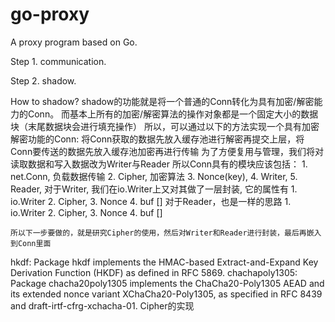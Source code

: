 # go-proxy
A proxy program based on Go.

Step 1.
    communication.

Step 2.
    shadow.

How to shadow?
    shadow的功能就是将一个普通的Conn转化为具有加密/解密能力的Conn。
    而基本上所有的加密/解密算法的操作对象都是一个固定大小的数据块（末尾数据块会进行填充操作）
    所以，可以通过以下的方法实现一个具有加密解密功能的Conn: 将Conn获取的数据先放入缓存池进行解密再提交上层，将Conn要传送的数据先放入缓存池加密再进行传输
        为了方便复用与管理，我们将对读取数据和写入数据改为Writer与Reader
        所以Conn具有的模块应该包括：
            1. net.Conn, 负载数据传输
            2. Cipher, 加密算法
            3. Nonce(key),
            4. Writer,
            5. Reader,
        对于Writer, 我们在io.Writer上又对其做了一层封装, 它的属性有
            1. io.Writer
            2. Cipher,
            3. Nonce
            4. buf []
        对于Reader，也是一样的思路 
            1. io.Writer
            2. Cipher,
            3. Nonce 
            4. buf []
            
    所以下一步要做的，就是研究Cipher的使用，然后对Writer和Reader进行封装，最后再嵌入到Conn里面

hkdf: Package hkdf implements the HMAC-based Extract-and-Expand Key Derivation Function (HKDF) as defined in RFC 5869.
chachapoly1305: Package chacha20poly1305 implements the ChaCha20-Poly1305 AEAD and its extended nonce variant XChaCha20-Poly1305, as specified in RFC 8439 and draft-irtf-cfrg-xchacha-01.
Cipher的实现

